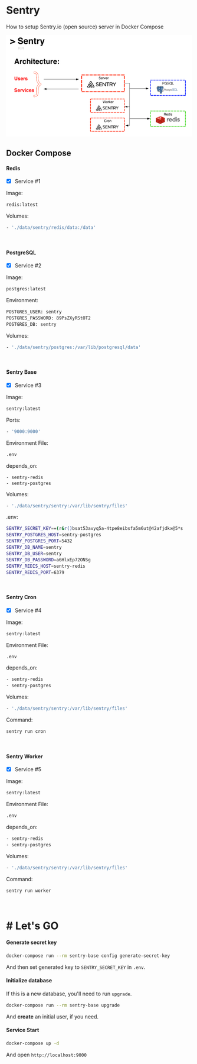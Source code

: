 # Sentry
How to setup Sentry.io (open source) server in Docker Compose

![Sentry Architecture](./img/sentry_arch.png)

## Docker Compose

#### Redis

- [x] Service #1

Image:
```bash
redis:latest
```
Volumes:
```bash
- './data/sentry/redis/data:/data'
```
<br/>

#### PostgreSQL

- [x] Service #2

Image:
```bash
postgres:latest
```
Environment:
```bash
POSTGRES_USER: sentry
POSTGRES_PASSWORD: 89PsZXyRStOT2
POSTGRES_DB: sentry
```
Volumes:
```bash
- './data/sentry/postgres:/var/lib/postgresql/data'
```
<br/>

#### Sentry Base

- [x] Service #3

Image:
```bash
sentry:latest
```
Ports:
```bash
- '9000:9000'
```
Environment File:
```bash
.env
```
depends_on:
```
- sentry-redis
- sentry-postgres
```
Volumes:
```bash
- './data/sentry/sentry:/var/lib/sentry/files'
```
.env:
```bash
SENTRY_SECRET_KEY==(r&r()bsat53avyq5a-4tpe8eibsfa5m6ut@42afjdkx@5*s
SENTRY_POSTGRES_HOST=sentry-postgres
SENTRY_POSTGRES_PORT=5432
SENTRY_DB_NAME=sentry
SENTRY_DB_USER=sentry
SENTRY_DB_PASSWORD=a6HlxEp72ONSg
SENTRY_REDIS_HOST=sentry-redis
SENTRY_REDIS_PORT=6379
```
<br/>

#### Sentry Cron

- [x] Service #4

Image:
```bash
sentry:latest
```
Environment File:
```bash
.env
```
depends_on:
```bash
- sentry-redis
- sentry-postgres
```
Volumes:
```bash
- './data/sentry/sentry:/var/lib/sentry/files'
```
Command:
```bash
sentry run cron
```
<br/>

#### Sentry Worker

- [x] Service #5

Image:
```bash
sentry:latest
```
Environment File:
```bash
.env
```
depends_on:
```bash
- sentry-redis
- sentry-postgres
```
Volumes:
```bash
- './data/sentry/sentry:/var/lib/sentry/files'
```
Command:
```bash
sentry run worker
```

<br/>


# # Let's GO

#### Generate secret key

```bash
docker-compose run --rm sentry-base config generate-secret-key
```

And then set generated key to `SENTRY_SECRET_KEY` in `.env`.

#### Initialize database

If this is a new database, you'll need to run `upgrade`.

```bash
docker-compose run --rm sentry-base upgrade
```

And **create** an initial user, if you need.


#### Service Start 

```bash
docker-compose up -d
```

And open `http://localhost:9000`